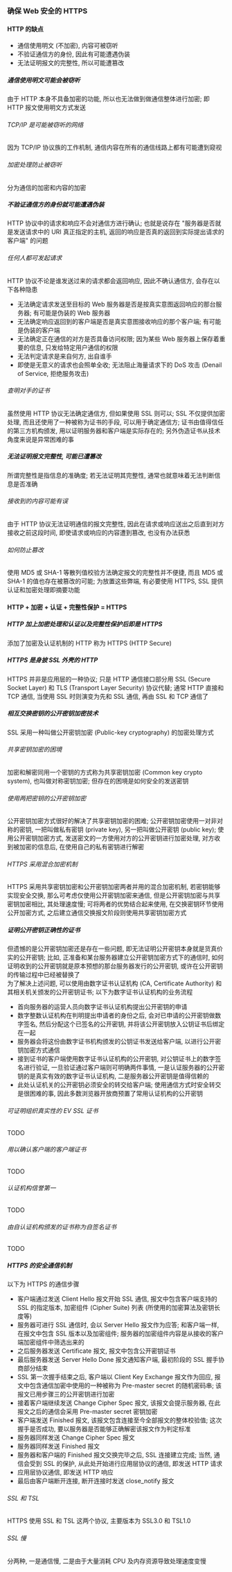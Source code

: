 ### 确保 Web 安全的 HTTPS

#### HTTP 的缺点
- 通信使用明文 (不加密), 内容可被窃听
- 不验证通信方的身份, 因此有可能遭遇伪装
- 无法证明报文的完整性, 所以可能遭篡改

##### 通信使用明文可能会被窃听
由于 HTTP 本身不具备加密的功能, 所以也无法做到做通信整体进行加密; 即 HTTP 报文使用明文方式发送
###### TCP/IP 是可能被窃听的网络
因为 TCP/IP 协议族的工作机制, 通信内容在所有的通信线路上都有可能遭到窥视
###### 加密处理防止被窃听
分为通信的加密和内容的加密

##### 不验证通信方的身份就可能遭遇伪装
HTTP 协议中的请求和响应不会对通信方进行确认; 也就是说存在 "服务器是否就是发送请求中的 URI 真正指定的主机, 返回的响应是否真的返回到实际提出请求的客户端" 的问题
###### 任何人都可发起请求
HTTP 协议不论是谁发送过来的请求都会返回响应, 因此不确认通信方, 会存在以下各种隐患
- 无法确定请求发送至目标的 Web 服务器是否是按真实意图返回响应的那台服务器; 有可能是伪装的 Web 服务器
- 无法确定响应返回到的客户端是否是真实意图接收响应的那个客户端; 有可能是伪装的客户端
- 无法确定正在通信的对方是否具备访问权限; 因为某些 Web 服务器上保存着重要的信息, 只发给特定用户通信的权限
- 无法判定请求是来自何方, 出自谁手
- 即使是无意义的请求也会照单全收; 无法阻止海量请求下的 DoS 攻击 (Denail of Service, 拒绝服务攻击)
###### 查明对手的证书
虽然使用 HTTP 协议无法确定通信方, 但如果使用 SSL 则可以; SSL 不仅提供加密处理, 而且还使用了一种被称为证书的手段, 可以用于确定通信方; 证书由值得信任的第三方机构颁发, 用以证明服务器和客户端是实际存在的; 另外伪造证书从技术角度来说是异常困难的事

##### 无法证明报文完整性, 可能已遭篡改
所谓完整性是指信息的准确度; 若无法证明其完整性, 通常也就意味着无法判断信息是否准确
###### 接收到的内容可能有误
由于 HTTP 协议无法证明通信的报文完整性, 因此在请求或响应送出之后直到对方接收之前这段时间, 即使请求或响应的内容遭到篡改, 也没有办法获悉
###### 如何防止篡改
使用 MD5 或 SHA-1 等散列值校验方法确定报文的完整性并不便捷, 而且 MD5 或 SHA-1 的值也存在被篡改的可能; 为放置这些弊端, 有必要使用 HTTPS, SSL 提供认证和加密处理即摘要功能

#### HTTP + 加密 + 认证 + 完整性保护 = HTTPS
##### HTTP 加上加密处理和认证以及完整性保护后即是 HTTPS
添加了加密及认证机制的 HTTP 称为 HTTPS (HTTP Secure)
##### HTTPS 是身披 SSL 外壳的 HTTP
HTTPS 并非是应用层的一种协议; 只是 HTTP 通信接口部分用 SSL (Secure Socket Layer) 和 TLS (Transport Layer Security) 协议代替; 通常 HTTP 直接和 TCP 通信, 当使用 SSL 时则演变为先和 SSL 通信, 再由 SSL 和 TCP 通信了

##### 相互交换密钥的公开密钥加密技术
SSL 采用一种叫做公开密钥加密 (Public-key cryptography) 的加密处理方式
###### 共享密钥加密的困境
加密和解密同用一个密钥的方式称为共享密钥加密 (Common key crypto system), 也叫做对称密钥加密; 但存在的困境是如何安全的发送密钥
###### 使用两把密钥的公开密钥加密
公开密钥加密方式很好的解决了共享密钥加密的困难; 公开密钥加密使用一对非对称的密钥, 一把叫做私有密钥 (private key), 另一把叫做公开密钥 (public key); 使用公开密钥加密方式, 发送密文的一方使用对方的公开密钥进行加密处理, 对方收到被加密的信息后, 在使用自己的私有密钥进行解密
###### HTTPS 采用混合加密机制
HTTPS 采用共享密钥加密和公开密钥加密两者并用的混合加密机制, 若密钥能够实现安全交换, 那么可考虑仅使用公开密钥加密来通信, 但是公开密钥加密与共享密钥加密相比, 其处理速度慢; 可将两者的优势结合起来使用, 在交换密钥环节使用公开加密方式, 之后建立通信交换报文阶段则使用共享密钥加密方式

##### 证明公开密钥正确性的证书
但遗憾的是公开密钥加密还是存在一些问题, 即无法证明公开密钥本身就是货真价实的公开密钥; 比如, 正准备和某台服务器建立公开密钥加密方式下的通信时, 如何证明收到的公开密钥就是原本预想的那台服务器发行的公开密钥, 或许在公开密钥的传输过程中已经被替换了  
为了解决上述问题, 可以使用由数字证书认证机构 (CA, Certificate Authority) 和其相关机关颁发的公开密钥证书; 以下为数字证书认证机构的业务流程
- 首向服务器的运营人员向数字证书认证机构提出公开密钥的申请
- 数字整数认证机构在判明提出申请者的身份之后, 会对已申请的公开密钥做数字签名, 然后分配这个已签名的公开密钥, 并将该公开密钥放入公钥证书后绑定在一起
- 服务器会将这份由数字证书机构颁发的公钥证书发送给客户端, 以进行公开密钥加密方式通信
- 接到证书的客户端使用数字证书认证机构的公开密钥, 对公钥证书上的数字签名进行验证, 一旦验证通过客户端则可明确两件事情, 一是认证服务器的公开密钥的是真实有效的数字证书认证机构, 二是服务器公开密钥是值得信赖的
- 此处认证机关的公开密钥必须安全的转交给客户端; 使用通信方式时安全转交是很困难的事, 因此多数浏览器开放商预置了常用认证机构的公开密钥

###### 可证明组织真实性的 EV SSL 证书
TODO
###### 用以确认客户端的客户端证书
TODO
###### 认证机构信誉第一
TODO
###### 由自认证机构颁发的证书称为自签名证书
TODO

##### HTTPS 的安全通信机制
以下为 HTTPS 的通信步骤
- 客户端通过发送 Client Hello 报文开始 SSL 通信, 报文中包含客户端支持的 SSL 的指定版本, 加密组件 (Cipher Suite) 列表 (所使用的加密算法及密钥长度等)
- 服务器可进行 SSL 通信时, 会以 Server Hello 报文作为应答; 和客户端一样, 在报文中包含 SSL 版本以及加密组件; 服务器的加密组件内容是从接收的客户端加密组件中筛选出来的
- 之后服务器发送 Certificate 报文, 报文中包含公开密钥证书
- 最后服务器发送 Server Hello Done 报文通知客户端, 最初阶段的 SSL 握手协商部分结束
- SSL 第一次握手结束之后, 客户端以 Client Key Exchange 报文作为回应, 报文中包含通信加密中使用的一种被称为 Pre-master secret 的随机密码串; 该报文已用步骤三的公开密钥进行加密
- 接着客户端继续发送 Change Cipher Spec 报文, 该报文会提示服务器, 在此报文之后的通信会采用 Pre-master secret 密钥加密
- 客户端发送 Finished 报文, 该报文包含连接至今全部报文的整体校验值; 这次握手是否成功, 要以服务器是否能够正确解密该报文作为判定标准
- 服务器同样发送 Change Cipher Spec 报文
- 服务器同样发送 Finished 报文
- 服务器和客户端的 Finished 报文交换完毕之后, SSL 连接建立完成; 当然, 通信会受到 SSL 的保护, 从此处开始进行应用层协议的通信, 即发送 HTTP 请求
- 应用层协议通信, 即发送 HTTP 响应
- 最后由客户端断开连接, 断开连接时发送 close_notify 报文

###### SSL 和 TSL
HTTPS 使用 SSL 和 TSL 这两个协议, 主要版本为 SSL3.0 和 TSL1.0

###### SSL 慢
分两种, 一是通信慢, 二是由于大量消耗 CPU 及内存资源导致处理速度变慢
